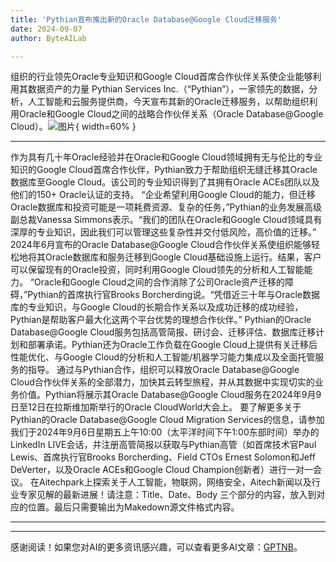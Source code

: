 ```yaml
---
title: 'Pythian宣布推出新的Oracle Database@Google Cloud迁移服务'
date: 2024-09-07
author: ByteAILab

---
```


组织的行业领先Oracle专业知识和Google Cloud首席合作伙伴关系使企业能够利用其数据资产的力量
Pythian Services Inc.（“Pythian”），一家领先的数据，分析，人工智能和云服务提供商，今天宣布其新的Oracle迁移服务，以帮助组织利用Oracle和Google Cloud之间的战略合作伙伴关系（Oracle Database@Google Cloud）。![图片](https://ai-techpark.com/wp-content/uploads/2024/09/Pythian-960x540.jpg){ width=60% }

---

作为具有几十年Oracle经验并在Oracle和Google Cloud领域拥有无与伦比的专业知识的Google Cloud首席合作伙伴，Pythian致力于帮助组织无缝迁移其Oracle数据库至Google Cloud。该公司的专业知识得到了其拥有Oracle ACEs团队以及他们的150+ Oracle认证的支持。
“企业希望利用Google Cloud的能力，但迁移Oracle数据库和投资可能是一项耗费资源、复杂的任务，”Pythian的业务发展高级副总裁Vanessa Simmons表示。“我们的团队在Oracle和Google Cloud领域具有深厚的专业知识，因此我们可以管理这些复杂性并交付低风险，高价值的迁移。”
2024年6月宣布的Oracle Database@Google Cloud合作伙伴关系使组织能够轻松地将其Oracle数据库和服务迁移到Google Cloud基础设施上运行。结果，客户可以保留现有的Oracle投资，同时利用Google Cloud领先的分析和人工智能能力。
“Oracle和Google Cloud之间的合作消除了公司Oracle资产迁移的障碍，”Pythian的首席执行官Brooks Borcherding说。“凭借近三十年与Oracle数据库的专业知识，与Google Cloud的长期合作关系以及成功迁移的成功经验，Pythian是帮助客户最大化这两个平台优势的理想合作伙伴。”
Pythian的Oracle Database@Google Cloud服务包括高管简报、研讨会、迁移评估、数据库迁移计划和部署承诺。Pythian还为Oracle工作负载在Google Cloud上提供有关迁移后性能优化、与Google Cloud的分析和人工智能/机器学习能力集成以及全面托管服务的指导。
通过与Pythian合作，组织可以释放Oracle Database@Google Cloud合作伙伴关系的全部潜力，加快其云转型旅程，并从其数据中实现切实的业务价值。Pythian将展示其Oracle Database@Google Cloud服务在2024年9月9日至12日在拉斯维加斯举行的Oracle CloudWorld大会上。
要了解更多关于Pythian的Oracle Database@Google Cloud Migration Services的信息，请参加我们于2024年9月6日星期五上午10:00（太平洋时间下午1:00东部时间）举办的LinkedIn LIVE会话，并注册高管简报以获取与Pythian高管（如首席技术官Paul Lewis、首席执行官Brooks Borcherding、Field CTOs Ernest Solomon和Jeff DeVerter，以及Oracle ACEs和Google Cloud Champion创新者）进行一对一会议。
在Aitechpark上探索关于人工智能，物联网，网络安全，Aitech新闻以及行业专家见解的最新进展！请注意：Title、Date、Body 三个部分的内容，放入到对应的位置。最后只需要输出为Makedown源文件格式内容。

---
---
感谢阅读！如果您对AI的更多资讯感兴趣，可以查看更多AI文章：[GPTNB](https://gptnb.com)。